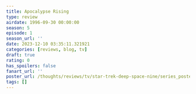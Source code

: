 ```yaml
---
title: Apocalypse Rising
type: review
airdate: 1996-09-30 00:00:00
season: 5
episode: 1
season_url: ''
date: 2023-12-10 03:35:11.321921
categories: [reviews, blog, tv]
draft: true
rating: 0
has_spoilers: false
fanart_url: ''
poster_url: /thoughts/reviews/tv/star-trek-deep-space-nine/series_poster.jpg
tags: []
---
```


